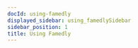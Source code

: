 ```yaml
---
docId: using-famedly
displayed_sidebar: using_famedlySidebar
sidebar_position: 1
title: Using Famedly
---
```

